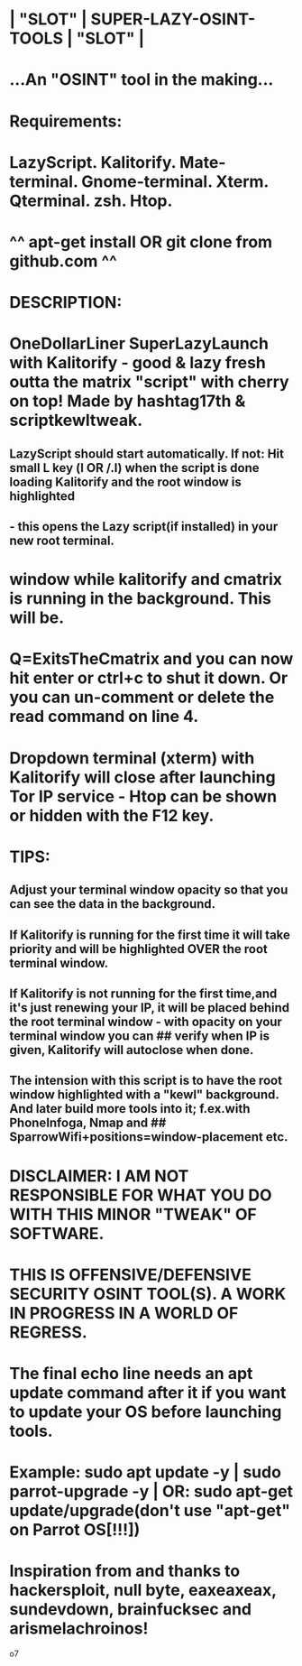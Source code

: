 #  |  "SLOT"  |  SUPER-LAZY-OSINT-TOOLS  |  "SLOT"  |
#         ...An "OSINT" tool in the making...

# Requirements:
# LazyScript. Kalitorify. Mate-terminal. Gnome-terminal. Xterm. Qterminal. zsh. Htop. 
# ^^ apt-get install  OR  git clone from github.com ^^

# DESCRIPTION:
# OneDollarLiner SuperLazyLaunch with Kalitorify - good & lazy fresh outta the matrix "script" with cherry on top! Made by hashtag17th & scriptkewltweak.
## LazyScript should start automatically. If not: Hit small L key (l OR /.l) when the script is done loading Kalitorify and the root window is highlighted
##  - this opens the Lazy script(if installed) in your new root terminal.
# window while kalitorify and cmatrix is running in the background. This will be. 
# Q=ExitsTheCmatrix and you can now hit enter or ctrl+c to shut it down. Or you can un-comment or delete the read command on line 4.
# Dropdown terminal (xterm) with Kalitorify will close after launching Tor IP service - Htop can be shown or hidden with the F12 key.

# TIPS:
## Adjust your terminal window opacity so that you can see the data in the background.
## If Kalitorify is running for the first time it will take priority and will be highlighted OVER the root terminal window.
## If Kalitorify is not running for the first time,and it's just renewing your IP, it will be placed behind the root terminal window - with opacity on your terminal window you can ## verify when IP is given, Kalitorify will autoclose when done.
## The intension with this script is to have the root window highlighted with a "kewl" background. And later build more tools into it; f.ex.with PhoneInfoga, Nmap and              ## SparrowWifi+positions=window-placement etc.

# DISCLAIMER: I AM NOT RESPONSIBLE FOR WHAT YOU DO WITH THIS MINOR "TWEAK" OF SOFTWARE. 
# THIS IS OFFENSIVE/DEFENSIVE SECURITY OSINT TOOL(S). A WORK IN PROGRESS IN A WORLD OF REGRESS.

# The final echo line needs an apt update command after it if you want to update your OS before launching tools.
# Example: sudo apt update -y | sudo parrot-upgrade -y | OR: sudo apt-get update/upgrade(don't use "apt-get" on Parrot OS[!!!])

# Inspiration from and thanks to hackersploit, null byte, eaxeaxeax, sundevdown, brainfucksec and arismelachroinos!

o7
